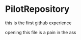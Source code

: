 PilotRepository
===============

this is the first github experience

opening this file is a pain in the ass
